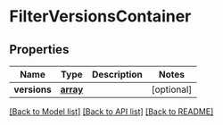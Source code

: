# FilterVersionsContainer

## Properties
Name | Type | Description | Notes
------------ | ------------- | ------------- | -------------
**versions** | [**array**](.md) |  | [optional] 

[[Back to Model list]](../README.md#documentation-for-models) [[Back to API list]](../README.md#documentation-for-api-endpoints) [[Back to README]](../README.md)

